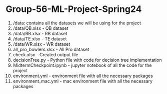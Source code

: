 # Group-56-ML-Project-Spring24
1. /data: contains all the datasets we will be using for the project
2. /data/QB.xlsx - QB dataset
3. /data/RB.xlsx - RB dataset
4. /data/TE.xlsx - TE dataset
5. /data/WR.xlsx - WR dataset
6. all_pro_bowlers.xlsx - All Pro dataset
7. check.xlsx - Created output file
8. decisionTree.py - Python file with code for decision tree implementation
9. MidtermCheckpoint.ipynb - jupyter notebook of all the code for the project
10. environment.yml - environment file with all the necessary packages
11. environment_mac.yml - mac environment file with all the necessary packages
